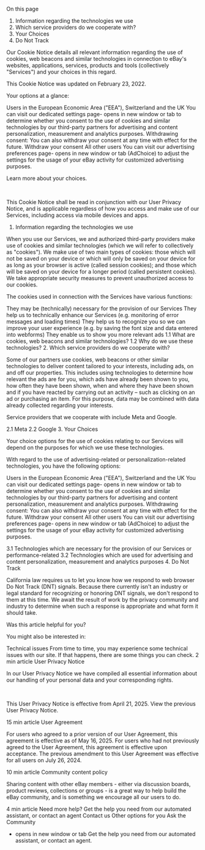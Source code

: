 On this page
1. Information regarding the technologies we use
2. Which service providers do we cooperate with?
3. Your Choices
4. Do Not Track

Our Cookie Notice details all relevant information regarding the use of cookies, web beacons and similar technologies in connection to eBay's websites, applications, services, products and tools (collectively "Services") and your choices in this regard.

This Cookie Notice was updated on February 23, 2022.

Your options at a glance:

Users in the European Economic Area ("EEA"), Switzerland and the UK
You can visit our dedicated settings page- opens in new window or tab to determine whether you consent to the use of cookies and similar technologies by our third-party partners for advertising and content personalization, measurement and analytics purposes. Withdrawing consent: You can also withdraw your consent at any time with effect for the future.
Withdraw your consent
All other users
You can visit our advertising preferences page- opens in new window or tab (AdChoice) to adjust the settings for the usage of your eBay activity for customized advertising purposes.

Learn more about your choices.

 

This Cookie Notice shall be read in conjunction with our User Privacy Notice, and is applicable regardless of how you access and make use of our Services, including access via mobile devices and apps.

1. Information regarding the technologies we use

When you use our Services, we and authorized third-party providers make use of cookies and similar technologies (which we will refer to collectively as "cookies"). We make use of two main types of cookies: those which will not be saved on your device or which will only be saved on your device for as long as your browser is active (called session cookies); and those which will be saved on your device for a longer period (called persistent cookies). We take appropriate security measures to prevent unauthorized access to our cookies.

The cookies used in connection with the Services have various functions:

They may be (technically) necessary for the provision of our Services
They help us to technically enhance our Services (e.g. monitoring of error messages and loading times)
They help us to recognize you so we can improve your user experience (e.g. by saving the font size and data entered into webforms)
They enable us to show you more relevant ads
1.1 What are cookies, web beacons and similar technologies?
1.2 Why do we use these technologies?
2. Which service providers do we cooperate with?

Some of our partners use cookies, web beacons or other similar technologies to deliver content tailored to your interests, including ads, on and off our properties. This includes using technologies to determine how relevant the ads are for you, which ads have already been shown to you, how often they have been shown, when and where they have been shown and if you have reacted by carrying out an activity – such as clicking on an ad or purchasing an item. For this purpose, data may be combined with data already collected regarding your interests.

Service providers that we cooperate with include Meta and Google.

2.1 Meta
2.2 Google
3. Your Choices

Your choice options for the use of cookies relating to our Services will depend on the purposes for which we use these technologies.

With regard to the use of advertising-related or personalization-related technologies, you have the following options:

Users in the European Economic Area ("EEA"), Switzerland and the UK
You can visit our dedicated settings page- opens in new window or tab to determine whether you consent to the use of cookies and similar technologies by our third-party partners for advertising and content personalization, measurement and analytics purposes. Withdrawing consent: You can also withdraw your consent at any time with effect for the future.
Withdraw your consent
All other users
You can visit our advertising preferences page- opens in new window or tab (AdChoice) to adjust the settings for the usage of your eBay activity for customized advertising purposes.

3.1 Technologies which are necessary for the provision of our Services or performance-related
3.2 Technologies which are used for advertising and content personalization, measurement and analytics purposes
4. Do Not Track

California law requires us to let you know how we respond to web browser Do Not Track (DNT) signals. Because there currently isn't an industry or legal standard for recognizing or honoring DNT signals, we don't respond to them at this time. We await the result of work by the privacy community and industry to determine when such a response is appropriate and what form it should take.

Was this article helpful for you?

You might also be interested in:

Technical issues
From time to time, you may experience some technical issues with our site. If that happens, there are some things you can check.
2 min article
User Privacy Notice

In our User Privacy Notice we have compiled all essential information about our handling of your personal data and your corresponding rights.

 





This User Privacy Notice is effective from April 21, 2025. View the previous User Privacy Notice.



15 min article
User Agreement

For users who agreed to a prior version of our User Agreement, this agreement is effective as of May 16, 2025. For users who had not previously agreed to the User Agreement, this agreement is effective upon acceptance. The previous amendment to this User Agreement was effective for all users on July 26, 2024.



10 min article
Community content policy

Sharing content with other eBay members - either via discussion boards, product reviews, collections or groups - is a great way to help build the eBay community, and is something we encourage all our users to do.



4 min article
Need more help?
Get the help you need from our automated assistant, or contact an agent
Contact us
Other options for you
Ask the Community
- opens in new window or tab
Get the help you need from our automated assistant, or contact an agent.
 